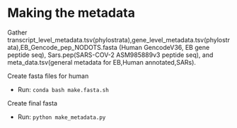# Making the metadata

Gather transcript_level_metadata.tsv(phylostrata),gene_level_metadata.tsv(phylostrata),EB_Gencode_pep_NODOTS.fasta (Human GencodeV36, EB gene peptide seq), Sars.pep(SARS-COV-2 ASM985889v3 peptide seq), and meta_data.tsv(general metadata for EB,Human annotated,SARs). 

Create fasta files for human
* Run: `conda bash make.fasta.sh` 

Create final fasta
* Run: `python make_metadata.py`
